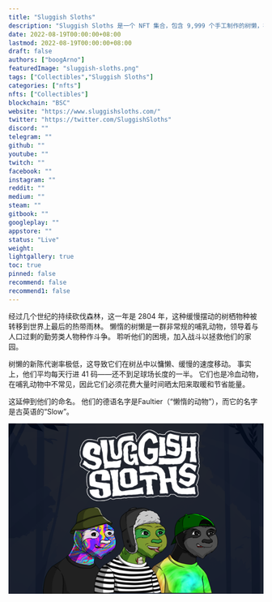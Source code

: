 ```yaml
---
title: "Sluggish Sloths"
description: "Sluggish Sloths 是一个 NFT 集合，包含 9,999 个手工制作的树懒，在币安智能链上四处游荡。"
date: 2022-08-19T00:00:00+08:00
lastmod: 2022-08-19T00:00:00+08:00
draft: false
authors: ["boogArno"]
featuredImage: "sluggish-sloths.png"
tags: ["Collectibles","Sluggish Sloths"]
categories: ["nfts"]
nfts: ["Collectibles"]
blockchain: "BSC"
website: "https://www.sluggishsloths.com/"
twitter: "https://twitter.com/SluggishSloths"
discord: ""
telegram: ""
github: ""
youtube: ""
twitch: ""
facebook: ""
instagram: ""
reddit: ""
medium: ""
steam: ""
gitbook: ""
googleplay: ""
appstore: ""
status: "Live"
weight: 
lightgallery: true
toc: true
pinned: false
recommend: false
recommend1: false
---
```

经过几个世纪的持续砍伐森林，这一年是 2804 年，这种缓慢摆动的树栖物种被转移到世界上最后的热带雨林。 懒惰的树懒是一群非常规的哺乳动物，领导着与人口过剩的勤劳类人物种作斗争。 聆听他们的困境，加入战斗以拯救他们的家园。

 树懒的新陈代谢率极低，这导致它们在树丛中以慵懒、缓慢的速度移动。 事实上，他们平均每天行进 41 码——还不到足球场长度的一半。 它们也是冷血动物，在哺乳动物中不常见，因此它们必须花费大量时间晒太阳来取暖和节省能量。

这延伸到他们的命名。 他们的德语名字是Faultier（“懒惰的动物”），而它的名字是古英语的“Slow”。

![sluggishsloths-dapp-collectibles-bsc-image1_9c0130035524bd73fb368a4e74606372](sluggishsloths-dapp-collectibles-bsc-image1_9c0130035524bd73fb368a4e74606372.png)